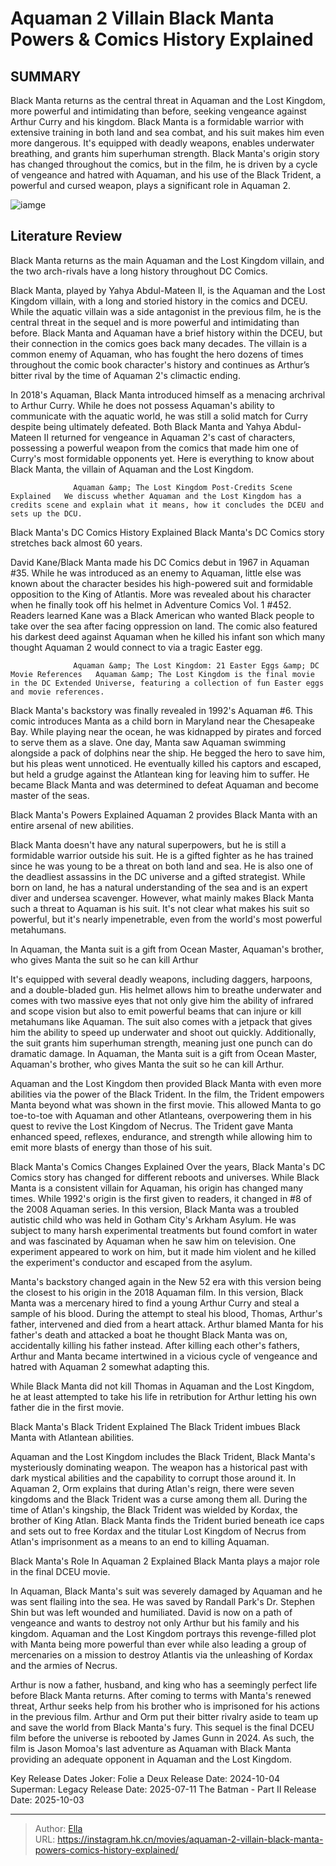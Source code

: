 # Aquaman 2 Villain Black Manta Powers &amp; Comics History Explained


## SUMMARY 



  Black Manta returns as the central threat in Aquaman and the Lost Kingdom, more powerful and intimidating than before, seeking vengeance against Arthur Curry and his kingdom.   Black Manta is a formidable warrior with extensive training in both land and sea combat, and his suit makes him even more dangerous. It&#39;s equipped with deadly weapons, enables underwater breathing, and grants him superhuman strength.   Black Manta&#39;s origin story has changed throughout the comics, but in the film, he is driven by a cycle of vengeance and hatred with Aquaman, and his use of the Black Trident, a powerful and cursed weapon, plays a significant role in Aquaman 2.  

![iamge](https://static1.srcdn.com/wordpress/wp-content/uploads/2024/01/aquaman-2-black-manta-1.jpg)

## Literature Review

Black Manta returns as the main Aquaman and the Lost Kingdom villain, and the two arch-rivals have a long history throughout DC Comics.




Black Manta, played by Yahya Abdul-Mateen II, is the Aquaman and the Lost Kingdom villain, with a long and storied history in the comics and DCEU. While the aquatic villain was a side antagonist in the previous film, he is the central threat in the sequel and is more powerful and intimidating than before. Black Manta and Aquaman have a brief history within the DCEU, but their connection in the comics goes back many decades. The villain is a common enemy of Aquaman, who has fought the hero dozens of times throughout the comic book character&#39;s history and continues as Arthur’s bitter rival by the time of Aquaman 2&#39;s climactic ending.




In 2018&#39;s Aquaman, Black Manta introduced himself as a menacing archrival to Arthur Curry. While he does not possess Aquaman&#39;s ability to communicate with the aquatic world, he was still a solid match for Curry despite being ultimately defeated. Both Black Manta and Yahya Abdul-Mateen II returned for vengeance in Aquaman 2&#39;s cast of characters, possessing a powerful weapon from the comics that made him one of Curry&#39;s most formidable opponents yet. Here is everything to know about Black Manta, the villain of Aquaman and the Lost Kingdom.

                  Aquaman &amp; The Lost Kingdom Post-Credits Scene Explained   We discuss whether Aquaman and the Lost Kingdom has a credits scene and explain what it means, how it concludes the DCEU and sets up the DCU.   


 Black Manta&#39;s DC Comics History Explained 
Black Manta&#39;s DC Comics story stretches back almost 60 years.
          




David Kane/Black Manta made his DC Comics debut in 1967 in Aquaman #35. While he was introduced as an enemy to Aquaman, little else was known about the character besides his high-powered suit and formidable opposition to the King of Atlantis. More was revealed about his character when he finally took off his helmet in Adventure Comics Vol. 1 #452. Readers learned Kane was a Black American who wanted Black people to take over the sea after facing oppression on land. The comic also featured his darkest deed against Aquaman when he killed his infant son which many thought Aquaman 2 would connect to via a tragic Easter egg.

                  Aquaman &amp; The Lost Kingdom: 21 Easter Eggs &amp; DC Movie References   Aquaman &amp; The Lost Kingdom is the final movie in the DC Extended Universe, featuring a collection of fun Easter eggs and movie references.   

 Black Manta&#39;s backstory was finally revealed in 1992&#39;s Aquaman #6. This comic introduces Manta as a child born in Maryland near the Chesapeake Bay. While playing near the ocean, he was kidnapped by pirates and forced to serve them as a slave. One day, Manta saw Aquaman swimming alongside a pack of dolphins near the ship. He begged the hero to save him, but his pleas went unnoticed. He eventually killed his captors and escaped, but held a grudge against the Atlantean king for leaving him to suffer. He became Black Manta and was determined to defeat Aquaman and become master of the seas.






 Black Manta&#39;s Powers Explained 
Aquaman 2 provides Black Manta with an entire arsenal of new abilities.
         

 Black Manta doesn&#39;t have any natural superpowers, but he is still a formidable warrior outside his suit. He is a gifted fighter as he has trained since he was young to be a threat on both land and sea. He is also one of the deadliest assassins in the DC universe and a gifted strategist. While born on land, he has a natural understanding of the sea and is an expert diver and undersea scavenger. However, what mainly makes Black Manta such a threat to Aquaman is his suit. It&#39;s not clear what makes his suit so powerful, but it&#39;s nearly impenetrable, even from the world&#39;s most powerful metahumans.



In Aquaman, the Manta suit is a gift from Ocean Master, Aquaman&#39;s brother, who gives Manta the suit so he can kill Arthur







It&#39;s equipped with several deadly weapons, including daggers, harpoons, and a double-bladed gun. His helmet allows him to breathe underwater and comes with two massive eyes that not only give him the ability of infrared and scope vision but also to emit powerful beams that can injure or kill metahumans like Aquaman. The suit also comes with a jetpack that gives him the ability to speed up underwater and shoot out quickly. Additionally, the suit grants him superhuman strength, meaning just one punch can do dramatic damage. In Aquaman, the Manta suit is a gift from Ocean Master, Aquaman&#39;s brother, who gives Manta the suit so he can kill Arthur.

Aquaman and the Lost Kingdom then provided Black Manta with even more abilities via the power of the Black Trident. In the film, the Trident empowers Manta beyond what was shown in the first movie. This allowed Manta to go toe-to-toe with Aquaman and other Atlanteans, overpowering them in his quest to revive the Lost Kingdom of Necrus. The Trident gave Manta enhanced speed, reflexes, endurance, and strength while allowing him to emit more blasts of energy than those of his suit.






 Black Manta&#39;s Comics Changes Explained 
Over the years, Black Manta&#39;s DC Comics story has changed for different reboots and universes.
While Black Manta is a consistent villain for Aquaman, his origin has changed many times. While 1992&#39;s origin is the first given to readers, it changed in #8 of the 2008 Aquaman series. In this version, Black Manta was a troubled autistic child who was held in Gotham City&#39;s Arkham Asylum. He was subject to many harsh experimental treatments but found comfort in water and was fascinated by Aquaman when he saw him on television. One experiment appeared to work on him, but it made him violent and he killed the experiment&#39;s conductor and escaped from the asylum.

Manta&#39;s backstory changed again in the New 52 era with this version being the closest to his origin in the 2018 Aquaman film. In this version, Black Manta was a mercenary hired to find a young Arthur Curry and steal a sample of his blood. During the attempt to steal his blood, Thomas, Arthur&#39;s father, intervened and died from a heart attack. Arthur blamed Manta for his father&#39;s death and attacked a boat he thought Black Manta was on, accidentally killing his father instead. After killing each other&#39;s fathers, Arthur and Manta became intertwined in a vicious cycle of vengeance and hatred with Aquaman 2 somewhat adapting this.






While Black Manta did not kill Thomas in Aquaman and the Lost Kingdom, he at least attempted to take his life in retribution for Arthur letting his own father die in the first movie.






 Black Manta&#39;s Black Trident Explained 
The Black Trident imbues Black Manta with Atlantean abilities.


 
Aquaman and the Lost Kingdom includes the Black Trident, Black Manta&#39;s mysteriously dominating weapon. The weapon has a historical past with dark mystical abilities and the capability to corrupt those around it. In Aquaman 2, Orm explains that during Atlan&#39;s reign, there were seven kingdoms and the Black Trident was a curse among them all. During the time of Atlan&#39;s kingship, the Black Trident was wielded by Kordax, the brother of King Atlan. Black Manta finds the Trident buried beneath ice caps and sets out to free Kordax and the titular Lost Kingdom of Necrus from Atlan&#39;s imprisonment as a means to an end to killing Aquaman.



 Black Manta&#39;s Role In Aquaman 2 Explained 
Black Manta plays a major role in the final DCEU movie.
          




In Aquaman, Black Manta&#39;s suit was severely damaged by Aquaman and he was sent flailing into the sea. He was saved by Randall Park&#39;s Dr. Stephen Shin but was left wounded and humiliated. David is now on a path of vengeance and wants to destroy not only Arthur but his family and his kingdom. Aquaman and the Lost Kingdom portrays this revenge-filled plot with Manta being more powerful than ever while also leading a group of mercenaries on a mission to destroy Atlantis via the unleashing of Kordax and the armies of Necrus.

Arthur is now a father, husband, and king who has a seemingly perfect life before Black Manta returns. After coming to terms with Manta&#39;s renewed threat, Arthur seeks help from his brother who is imprisoned for his actions in the previous film. Arthur and Orm put their bitter rivalry aside to team up and save the world from Black Manta&#39;s fury. This sequel is the final DCEU film before the universe is rebooted by James Gunn in 2024. As such, the film is Jason Momoa&#39;s last adventure as Aquaman with Black Manta providing an adequate opponent in Aquaman and the Lost Kingdom.




  Key Release Dates              Joker: Folie a Deux Release Date: 2024-10-04                   Superman: Legacy Release Date: 2025-07-11                   The Batman - Part II Release Date: 2025-10-03      

---

> Author: [Ella](https://instagram.hk.cn/)  
> URL: https://instagram.hk.cn/movies/aquaman-2-villain-black-manta-powers-comics-history-explained/  

